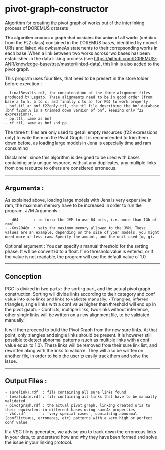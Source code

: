 # pivot-graph-constructor
Algorithm for creating the pivot graph of works out of the interlinking process of DOREMUS datasets

The algorithm creates a graph that contains the union of all works (entities from the F22 class) contained in the DOREMUS bases, identified by nouvel URIs and linked via owl:sameAs statements to their correpsonding works in each base. When a link between two works across two bases has been established in the data linking process (see https://github.com/DOREMUS-ANR/knowledge-base/tree/master/linked-data), this link is also added to the pivot graph. 


This program uses four files, that need to be present in the store folder before execution :

	- finalResults.rdf, the concatenation of the three alignment files produced by Legato. These alignments need to be in good order (from base a to b, b to c, and finally c to a) for PGC to work properly.
	- bnf.ttl or bnf_f22only.ttl, the ttl file describing the bnf database (bnf_f22only is a trimmed down version of bnf, keeping only f22 expressions).
	- pp.ttl, same as bnf 
	- rf.ttl, same as bnf and pp

The three ttl files are only used to get all empty resources (f22 expressions only) to write them on the Pivot Graph. It is recommended to trim them down before, as loading large models in Jena is especially time and ram consuming.

Disclaimer : since this algorithm is designed to be used with bases containing only unique resource, without any duplicates, any multiple links from one resource to others are considered erroneous.

----------------
Arguments : 
----------------

As explained above, loading large models with Jena is very expensive in ram, the maximum memory have to be increased in order to run the program.
JVM Arguments : 

	- -d64       : to force the JVM to use 64 bits, i.e. more than 1Gb of ram)
	- -Xmx2048m  : sets the maximum memory allowed to the JVM. These values are an example, depending on the size of your models, you might need more or less ram. Specify the amount, and the unit used (m, g).

Optional argument : 
	You can specify a manual threshold for the sorting phase. It will be converted to a float. If no threshold value is entered, or if the value is not readable, the program will use the default value of 1.0


----------------
Conception
----------------

PGC is divided in two parts : the sorting part, and the actual pivot graph construction. 
Sorting will divide links according to their category and conf value into sure links and links to validate manually. 
	- Triangles, inferred triangles, single links with a conf value higher than threshold will end up in the pivot graph.
	- Conflicts, multiple links, two-links without inferrence, other single links will be written on a new alignment file, to be validated manually.

It will then proceed to build the Pivot Graph from the new sure links. At that point, only triangles and single links should be present. It is however still possible to detect abnormal patterns (such as multiple links with a conf value equal to 1.0). These links will be removed from their sure link list, and rewritten along with the links to validate. They will also be written on another file, in order to help the user to easily track them and solve the issue. 


----------------
Output Files : 
----------------

	- surelinks.rdf  : file containing all sure links found
	- tovalidate.rdf : file containing all links that have to be manually validated
	- pivotgraph.rdf : the actual pivot graph, linking created uris to their equivalent in different bases using sameAs properties
	- VSC.rdf        : "very special cases", containing abnormal (conflictuous, erroneous, etc) patterns with a very high or perfect conf value.

If a VSC file is generated, we advise you to track down the erroneous links in your data, to understand how and why they have been formed and solve the issue in your linking protocol.
